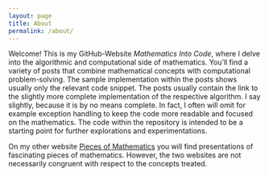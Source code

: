 ```yaml
---
layout: page
title: About
permalink: /about/
---
```


Welcome! This is my GitHub-Website _Mathematics Into Code_, where I delve into the algorithmic and computational side of mathematics. You’ll find a variety of posts that combine mathematical concepts with computational problem-solving. 
The sample implementation within the posts shows usually only the relevant code snippet. The posts usually contain the link to the slightly more complete implementation of the respective algorithm. I say slightly, because it is by no means complete. In fact, I often will omit for example exception handling to keep the code more readable and focused on the mathematics. The code within the repository is intended to be a starting point for further explorations and experimentations.

On my other website <a href="https://www.piecesofmathematics.com" target="_blank">Pieces of Mathematics</a> you will find  presentations of fascinating pieces of mathematics. However, the two websites are not necessarily congruent with respect to the concepts treated.
